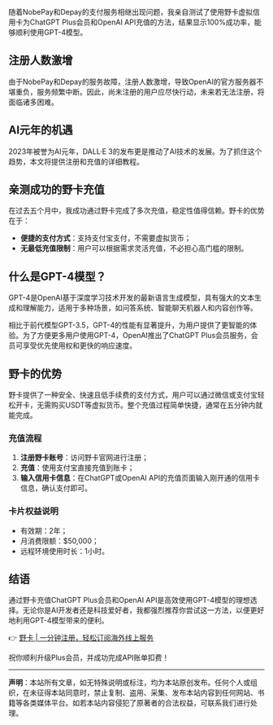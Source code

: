 随着NobePay和Depay的支付服务相继出现问题，我亲自测试了使用野卡虚拟信用卡为ChatGPT Plus会员和OpenAI API充值的方法，结果显示100%成功率，能够顺利使用GPT-4模型。 

## 注册人数激增

由于NobePay和Depay的服务故障，注册人数激增，导致OpenAI的官方服务器不堪重负，服务频繁中断。因此，尚未注册的用户应尽快行动，未来若无法注册，将面临诸多困难。

## AI元年的机遇

2023年被誉为AI元年，DALL·E 3的发布更是推动了AI技术的发展。为了抓住这个趋势，本文将提供注册和充值的详细教程。

## 亲测成功的野卡充值

在过去五个月中，我成功通过野卡完成了多次充值，稳定性值得信赖。野卡的优势在于：

- **便捷的支付方式**：支持支付宝支付，不需要虚拟货币；
- **无最低充值限制**：用户可以根据需求灵活充值，不必担心高门槛的限制。

## 什么是GPT-4模型？

GPT-4是OpenAI基于深度学习技术开发的最新语言生成模型，具有强大的文本生成和理解能力，适用于多种场景，如问答系统、智能聊天机器人和内容创作等。

相比于前代模型GPT-3.5，GPT-4的性能有显著提升，为用户提供了更智能的体验。为了方便更多用户使用GPT-4，OpenAI推出了ChatGPT Plus会员服务，会员可享受优先使用权和更快的响应速度。

## 野卡的优势

野卡提供了一种安全、快速且低手续费的支付方式，用户可以通过微信或支付宝轻松开卡，无需购买USDT等虚拟货币。整个充值过程简单快捷，通常在五分钟内就能完成。

### 充值流程

1. **注册野卡账号**：访问野卡官网进行注册；
2. **充值**：使用支付宝直接充值到账卡；
3. **输入信用卡信息**：在ChatGPT或OpenAI API的充值页面输入刚开通的信用卡信息，确认支付即可。

### 卡片权益说明

- 有效期：2年；
- 月消费限额：$50,000；
- 远程环境使用时长：1小时。

## 结语

通过野卡充值ChatGPT Plus会员和OpenAI API是高效使用GPT-4模型的理想选择。无论你是AI开发者还是科技爱好者，我都强烈推荐你尝试这一方法，以便更好地利用GPT-4模型带来的便利。

👉 [野卡 | 一分钟注册，轻松订阅海外线上服务](https://bit.ly/bewildcard)

祝你顺利升级Plus会员，并成功完成API账单扣费！

---

**声明**：本站所有文章，如无特殊说明或标注，均为本站原创发布。任何个人或组织，在未征得本站同意时，禁止复制、盗用、采集、发布本站内容到任何网站、书籍等各类媒体平台。如若本站内容侵犯了原著者的合法权益，可联系我们进行处理。